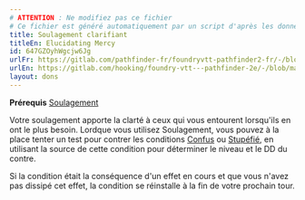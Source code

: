 ```yaml
---
# ATTENTION : Ne modifiez pas ce fichier
# Ce fichier est généré automatiquement par un script d'après les données du module Foundry VTT officiel et de sa traduction
title: Soulagement clarifiant
titleEn: Elucidating Mercy
id: 647GZOyhWgcjw6Jg
urlFr: https://gitlab.com/pathfinder-fr/foundryvtt-pathfinder2-fr/-/blob/master/data/feats/647GZOyhWgcjw6Jg.htm
urlEn: https://gitlab.com/hooking/foundry-vtt---pathfinder-2e/-/blob/master/packs/data/feats.db/elucidating-mercy.json
layout: dons
---
```

**Prérequis** [Soulagement](soulagement.md)

Votre soulagement apporte la clarté à ceux qui vous entourent lorsqu'ils en ont le plus besoin. Lordque vous utilisez Soulagement, vous pouvez à la place tenter un test pour contrer les conditions [Confus](../conditions/confus.md) ou [Stupéfié](../conditions/stupéfié.md), en utilisant la source de cette condition pour déterminer le niveau et le DD du contre.

Si la condition était la conséquence d'un effet en cours et que vous n'avez pas dissipé cet effet, la condition se réinstalle à la fin de votre prochain tour.
